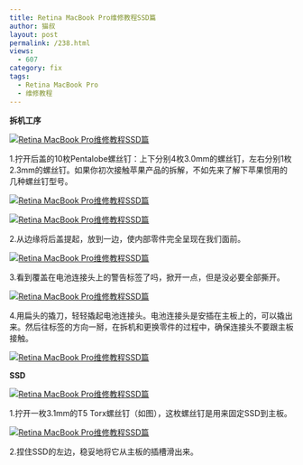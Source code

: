 ```yaml
---
title: Retina MacBook Pro维修教程SSD篇
author: 猫叔
layout: post
permalink: /238.html
views:
  - 607
category: fix
tags:
  - Retina MacBook Pro
  - 维修教程
---
```

**拆机工序**


  <a href="http://cache.maoshu.cc//wp-content/uploads/sinapicv2-backup/238-ww3-bmiddle-a316108djw1enwmi9y7acj20gf0ccmxe.jpg" target="_blank"><img src="http://cache.maoshu.cc//wp-content/uploads/sinapicv2-backup/238-ww3-large-a316108djw1enwmi9y7acj20gf0ccmxe.jpg" alt="Retina MacBook Pro维修教程SSD篇" /></a>


1.拧开后盖的10枚Pentalobe螺丝钉：上下分别4枚3.0mm的螺丝钉，左右分别1枚2.3mm的螺丝钉。如果你初次接触苹果产品的拆解，不如先来了解下苹果惯用的几种螺丝钉型号。


  <a href="http://cache.maoshu.cc//wp-content/uploads/sinapicv2-backup/238-ww2-bmiddle-a316108djw1enwmih6mwsj20dw07t0t7.jpg" target="_blank"><img src="http://cache.maoshu.cc//wp-content/uploads/sinapicv2-backup/238-ww2-large-a316108djw1enwmih6mwsj20dw07t0t7.jpg" alt="Retina MacBook Pro维修教程SSD篇" /></a>



  <a href="http://cache.maoshu.cc//wp-content/uploads/sinapicv2-backup/238-ww3-bmiddle-a316108djw1enwmiktc4aj20gf0ccwf1.jpg" target="_blank"><img src="http://cache.maoshu.cc//wp-content/uploads/sinapicv2-backup/238-ww3-large-a316108djw1enwmiktc4aj20gf0ccwf1.jpg" alt="Retina MacBook Pro维修教程SSD篇" /></a>


2.从边缘将后盖提起，放到一边，使内部零件完全呈现在我们面前。


  <a href="http://cache.maoshu.cc//wp-content/uploads/sinapicv2-backup/238-ww2-bmiddle-a316108djw1enwmir2gguj20gg0cc40c.jpg" target="_blank"><img src="http://cache.maoshu.cc//wp-content/uploads/sinapicv2-backup/238-ww2-large-a316108djw1enwmir2gguj20gg0cc40c.jpg" alt="Retina MacBook Pro维修教程SSD篇" /></a>


3.看到覆盖在电池连接头上的警告标签了吗，掀开一点，但是没必要全部撕开。


  <a href="http://cache.maoshu.cc//wp-content/uploads/sinapicv2-backup/238-ww3-bmiddle-a316108djw1enwmiw3g40j20gg0ccmz9.jpg" target="_blank"><img src="http://cache.maoshu.cc//wp-content/uploads/sinapicv2-backup/238-ww3-large-a316108djw1enwmiw3g40j20gg0ccmz9.jpg" alt="Retina MacBook Pro维修教程SSD篇" /></a>


4.用扁头的撬刀，轻轻撬起电池连接头。电池连接头是安插在主板上的，可以撬出来。然后往标签的方向一掰，在拆机和更换零件的过程中，确保连接头不要跟主板接触。


  <a href="http://cache.maoshu.cc//wp-content/uploads/sinapicv2-backup/238-ww3-bmiddle-a316108djw1enwmj0fnrej20gg0ccjtl.jpg" target="_blank"><img src="http://cache.maoshu.cc//wp-content/uploads/sinapicv2-backup/238-ww3-large-a316108djw1enwmj0fnrej20gg0ccjtl.jpg" alt="Retina MacBook Pro维修教程SSD篇" /></a>


**SSD**


  <a href="http://cache.maoshu.cc//wp-content/uploads/sinapicv2-backup/238-ww1-bmiddle-a316108djw1enwmj4u96oj20gf0ccab7.jpg" target="_blank"><img src="http://cache.maoshu.cc//wp-content/uploads/sinapicv2-backup/238-ww1-large-a316108djw1enwmj4u96oj20gf0ccab7.jpg" alt="Retina MacBook Pro维修教程SSD篇" /></a>


1.拧开一枚3.1mm的T5 Torx螺丝钉（如图），这枚螺丝钉是用来固定SSD到主板。


  <a href="http://cache.maoshu.cc//wp-content/uploads/sinapicv2-backup/238-ww4-bmiddle-005V4vEUjw1enwmvmzu6kj30gf0cctaa.jpg" target="_blank"><img src="http://cache.maoshu.cc//wp-content/uploads/sinapicv2-backup/238-ww4-large-005V4vEUjw1enwmvmzu6kj30gf0cctaa.jpg" alt="Retina MacBook Pro维修教程SSD篇" /></a>


2.捏住SSD的左边，稳妥地将它从主板的插槽滑出来。

